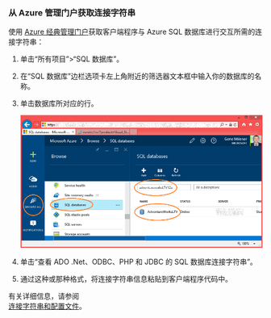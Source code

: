 
<!--
includes/sql-database-include-connection-string-20-portalshots.md

Latest Freshness check:  2015-09-02 , GeneMi.

## Connection string
-->

### 从 Azure  管理门户获取连接字符串

使用 [Azure 经典管理门户](https://manage.windowsazure.cn/)获取客户端程序与 Azure SQL 数据库进行交互所需的连接字符串：

1. 单击“所有项目”>“SQL 数据库”。

2. 在“SQL 数据库”边栏选项卡左上角附近的筛选器文本框中输入你的数据库的名称。

3. 单击数据库所对应的行。

    ![用于隔离数据库的筛选器][10-FilterDatabase]

5. 单击“查看 ADO .Net、ODBC、PHP 和 JDBC 的 SQL 数据库连接字符串”。

7. 通过这种或那种格式，将连接字符串信息粘贴到客户端程序代码中。

有关详细信息，请参阅<br/>[连接字符串和配置文件](http://msdn.microsoft.com/zh-cn/library/ms254494.aspx)。

<!-- Image references. -->

[10-FilterDatabase]: ./media/sql-database-include-connection-string-20-portalshots/connqry-connstr-a.png

[20-CopyAdoConnectionString]: ./media/sql-database-include-connection-string-20-portalshots/connqry-connstr-b.png

<!--
These three includes/ files are a sequenced set, but you can pick and choose:

includes/sql-database-include-connection-string-20-portalshots.md
includes/sql-database-include-connection-string-30-compare.md
includes/sql-database-include-connection-string-40-config.md
-->

<!---HONumber=74-->